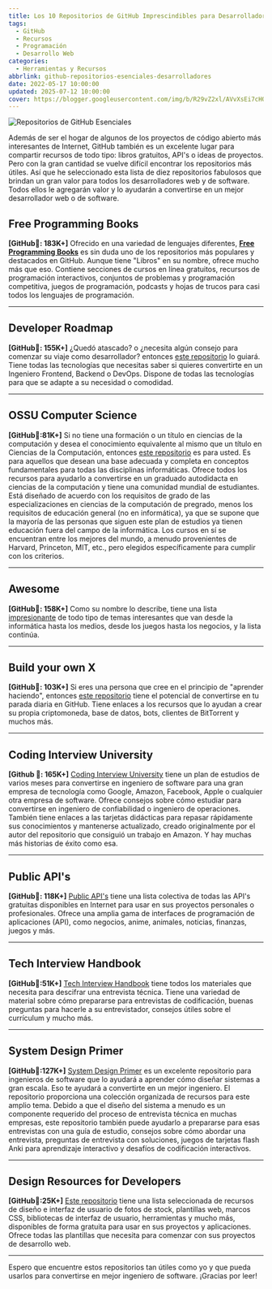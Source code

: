 ```yaml
---
title: Los 10 Repositorios de GitHub Imprescindibles para Desarrolladores
tags:
  - GitHub
  - Recursos
  - Programación
  - Desarrollo Web
categories:
  - Herramientas y Recursos
abbrlink: github-repositorios-esenciales-desarrolladores
date: 2022-05-17 10:00:00
updated: 2025-07-12 10:00:00
cover: https://blogger.googleusercontent.com/img/b/R29vZ2xl/AVvXsEi7cHQXKb-jHUaaDnrArXrI_wNo7a4v3LlRJ0BFnd9z0OyQHV39UWPyb138E0Ot04jJNxVYV5j4bJTOMaz0XtlrmNmZZNsfcxpv63dhK6FoMhQaCLxToKpxMvb_N_6W9qsYOgo9nPjGCUNVAih7ZNfVPaZ2F3ftuzMga_I671sm2gWCH9jDOsqnw_y5/s1600-rw/Repositorios.webp
---
```


![Repositorios de GitHub Esenciales](https://blogger.googleusercontent.com/img/b/R29vZ2xl/AVvXsEi7cHQXKb-jHUaaDnrArXrI_wNo7a4v3LlRJ0BFnd9z0OyQHV39UWPyb138E0Ot04jJNxVYV5j4bJTOMaz0XtlrmNmZZNsfcxpv63dhK6FoMhQaCLxToKpxMvb_N_6W9qsYOgo9nPjGCUNVAih7ZNfVPaZ2F3ftuzMga_I671sm2gWCH9jDOsqnw_y5/s1600-rw/Repositorios.webp)

Además de ser el hogar de algunos de los proyectos de código abierto más interesantes de Internet, GitHub también es un excelente lugar para compartir recursos de todo tipo: libros gratuitos, API's o ideas de proyectos. Pero con la gran cantidad se vuelve difícil encontrar los repositorios más útiles. Así que he seleccionado esta lista de diez repositorios fabulosos que brindan un gran valor para todos los desarrolladores web y de software. Todos ellos le agregarán valor y lo ayudarán a convertirse en un mejor desarrollador web o de software.

## Free Programming Books
**[GitHub🌟: 183K+]** Ofrecido en una variedad de lenguajes diferentes, [**Free Programming Books**](https://github.com/EbookFoundation/free-programming-books) es sin duda uno de los repositorios más populares y destacados en GitHub. Aunque tiene "Libros" en su nombre, ofrece mucho más que eso. Contiene secciones de cursos en línea gratuitos, recursos de programación interactivos, conjuntos de problemas y programación competitiva, juegos de programación, podcasts y hojas de trucos para casi todos los lenguajes de programación.

---

## Developer Roadmap
**[GitHub🌟: 155K+]** ¿Quedó atascado? o ¿necesita algún consejo para comenzar su viaje como desarrollador? entonces [este repositorio](https://github.com/kamranahmedse/developer-roadmap) lo guiará. Tiene todas las tecnologías que necesitas saber si quieres convertirte en un Ingeniero Frontend, Backend o DevOps. Dispone de todas las tecnologías para que se adapte a su necesidad o comodidad.

---

## OSSU Computer Science
**[GitHub🌟:81K+]** Si no tiene una formación o un título en ciencias de la computación y desea el conocimiento equivalente al mismo que un título en Ciencias de la Computación, entonces [este repositorio](https://github.com/ossu/computer-science) es para usted. Es para aquellos que desean una base adecuada y completa en conceptos fundamentales para todas las disciplinas informáticas. Ofrece todos los recursos para ayudarlo a convertirse en un graduado autodidacta en ciencias de la computación y tiene una comunidad mundial de estudiantes. Está diseñado de acuerdo con los requisitos de grado de las especializaciones en ciencias de la computación de pregrado, menos los requisitos de educación general (no en informática), ya que se supone que la mayoría de las personas que siguen este plan de estudios ya tienen educación fuera del campo de la informática. Los cursos en sí se encuentran entre los mejores del mundo, a menudo provenientes de Harvard, Princeton, MIT, etc., pero elegidos específicamente para cumplir con los criterios.

---

## Awesome
**[GitHub🌟: 158K+]** Como su nombre lo describe, tiene una lista [impresionante](https://github.com/sindresorhus/awesome) de todo tipo de temas interesantes que van desde la informática hasta los medios, desde los juegos hasta los negocios, y la lista continúa.

---

## Build your own X
**[GitHub🌟: 103K+]** Si eres una persona que cree en el principio de "aprender haciendo", entonces [este repositorio](https://github.com/danistefanovic/build-your-own-x) tiene el potencial de convertirse en tu parada diaria en GitHub. Tiene enlaces a los recursos que lo ayudan a crear su propia criptomoneda, base de datos, bots, clientes de BitTorrent y muchos más.

---

## Coding Interview University
**[Github 🌟: 165K+]** [Coding Interview University](https://github.com/jwasham/coding-interview-university) tiene un plan de estudios de varios meses para convertirse en ingeniero de software para una gran empresa de tecnología como Google, Amazon, Facebook, Apple o cualquier otra empresa de software. Ofrece consejos sobre cómo estudiar para convertirse en ingeniero de confiabilidad o ingeniero de operaciones. También tiene enlaces a las tarjetas didácticas para repasar rápidamente sus conocimientos y mantenerse actualizado, creado originalmente por el autor del repositorio que consiguió un trabajo en Amazon. Y hay muchas más historias de éxito como esa.

---

## Public API's
**[GitHub🌟: 118K+]** [Public API's](https://github.com/public-apis/public-apis) tiene una lista colectiva de todas las API's gratuitas disponibles en Internet para usar en sus proyectos personales o profesionales. Ofrece una amplia gama de interfaces de programación de aplicaciones (API), como negocios, anime, animales, noticias, finanzas, juegos y más.

---

## Tech Interview Handbook
**[GitHub🌟:51K+]** [Tech Interview Handbook](https://github.com/yangshun/tech-interview-handbook) tiene todos los materiales que necesita para descifrar una entrevista técnica. Tiene una variedad de material sobre cómo prepararse para entrevistas de codificación, buenas preguntas para hacerle a su entrevistador, consejos útiles sobre el currículum y mucho más.

---

## System Design Primer
**[GitHub🌟:127K+]** [System Design Primer](https://github.com/donnemartin/system-design-primer) es un excelente repositorio para ingenieros de software que lo ayudará a aprender cómo diseñar sistemas a gran escala. Eso te ayudará a convertirte en un mejor ingeniero. El repositorio proporciona una colección organizada de recursos para este amplio tema. Debido a que el diseño del sistema a menudo es un componente requerido del proceso de entrevista técnica en muchas empresas, este repositorio también puede ayudarlo a prepararse para esas entrevistas con una guía de estudio, consejos sobre cómo abordar una entrevista, preguntas de entrevista con soluciones, juegos de tarjetas flash Anki para aprendizaje interactivo y desafíos de codificación interactivos.

---

## Design Resources for Developers
**[GitHub🌟:25K+]** [Este repositorio](https://github.com/bradtraversy/design-resources-for-developers) tiene una lista seleccionada de recursos de diseño e interfaz de usuario de fotos de stock, plantillas web, marcos CSS, bibliotecas de interfaz de usuario, herramientas y mucho más, disponibles de forma gratuita para usar en sus proyectos y aplicaciones. Ofrece todas las plantillas que necesita para comenzar con sus proyectos de desarrollo web.

---

Espero que encuentre estos repositorios tan útiles como yo y que pueda usarlos para convertirse en mejor ingeniero de software. ¡Gracias por leer!